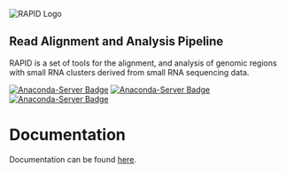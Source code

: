 ![RAPID Logo][logo]


[logo]: figures/Logo.png

Read Alignment and Analysis Pipeline
------------------------------------

RAPID is a set of tools for the alignment, and analysis of genomic regions with small RNA clusters derived from small RNA sequencing data.

[![Anaconda-Server Badge](https://anaconda.org/bioconda/rapid/badges/installer/conda.svg)](https://conda.anaconda.org/bioconda) [![Anaconda-Server Badge](https://anaconda.org/bioconda/rapid/badges/downloads.svg)](https://anaconda.org/bioconda/rapid) [![Anaconda-Server Badge](https://anaconda.org/bioconda/rapid/badges/platforms.svg)](https://anaconda.org/bioconda/rapid)

# Documentation

Documentation can be found [here](http://rapid-doc.readthedocs.io/en/latest/index.html).
